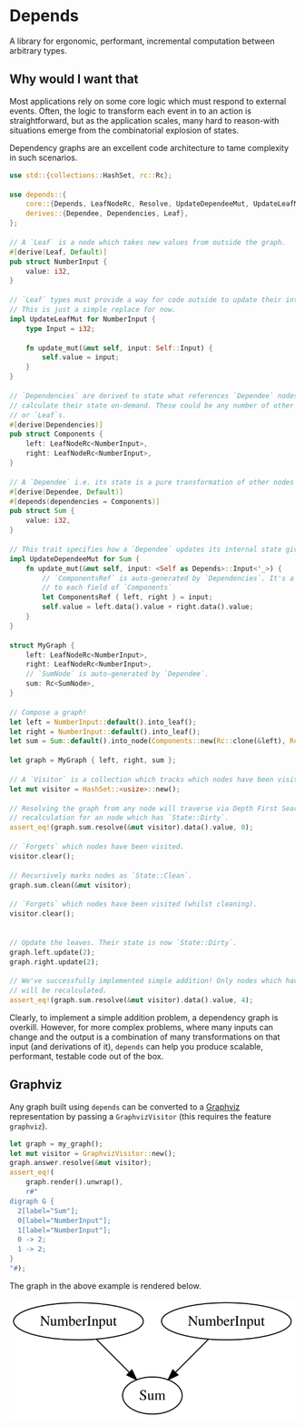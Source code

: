 # Depends

A library for ergonomic, performant, incremental computation between
arbitrary types.

## Why would I want that

Most applications rely on some core logic which must respond to external
events. Often, the logic to transform each event in to an action is
straightforward, but as the application scales, many hard to reason-with
situations emerge from the combinatorial explosion of states.

Dependency graphs are an excellent code architecture to tame complexity in
such scenarios.

``` rust
use std::{collections::HashSet, rc::Rc};

use depends::{
    core::{Depends, LeafNodeRc, Resolve, UpdateDependeeMut, UpdateLeafMut},
    derives::{Dependee, Dependencies, Leaf},
};

// A `Leaf` is a node which takes new values from outside the graph.
#[derive(Leaf, Default)]
pub struct NumberInput {
    value: i32,
}

// `Leaf` types must provide a way for code outside to update their internal state.
// This is just a simple replace for now.
impl UpdateLeafMut for NumberInput {
    type Input = i32;

    fn update_mut(&mut self, input: Self::Input) {
        self.value = input;
    }
}

// `Dependencies` are derived to state what references `Dependee` nodes need to
// calculate their state on-demand. These could be any number of other `Dependee`s
// or `Leaf`s.
#[derive(Dependencies)]
pub struct Components {
    left: LeafNodeRc<NumberInput>,
    right: LeafNodeRc<NumberInput>,
}

// A `Dependee` i.e. its state is a pure transformation of other nodes
#[derive(Dependee, Default)]
#[depends(dependencies = Components)]
pub struct Sum {
    value: i32,
}

// This trait specifies how a `Dependee` updates its internal state given its dependencies.
impl UpdateDependeeMut for Sum {
    fn update_mut(&mut self, input: <Self as Depends>::Input<'_>) {
        // `ComponentsRef` is auto-generated by `Dependencies`. It's a read-reference
        // to each field of `Components`
        let ComponentsRef { left, right } = input;
        self.value = left.data().value + right.data().value;
    }
}

struct MyGraph {
    left: LeafNodeRc<NumberInput>,
    right: LeafNodeRc<NumberInput>,
    // `SumNode` is auto-generated by `Dependee`.
    sum: Rc<SumNode>,
}

// Compose a graph!
let left = NumberInput::default().into_leaf();
let right = NumberInput::default().into_leaf();
let sum = Sum::default().into_node(Components::new(Rc::clone(&left), Rc::clone(&right)));

let graph = MyGraph { left, right, sum };

// A `Visitor` is a collection which tracks which nodes have been visited each run.
let mut visitor = HashSet::<usize>::new();

// Resolving the graph from any node will traverse via Depth First Search, prompting
// recalculation for an node which has `State::Dirty`.
assert_eq!(graph.sum.resolve(&mut visitor).data().value, 0);

// `Forgets` which nodes have been visited.
visitor.clear();

// Recursively marks nodes as `State::Clean`.
graph.sum.clean(&mut visitor);

// `Forgets` which nodes have been visited (whilst cleaning).
visitor.clear();


// Update the leaves. Their state is now `State::Dirty`.
graph.left.update(2);
graph.right.update(2);

// We've successfully implemented simple addition! Only nodes which have dirty parents
// will be recalculated.
assert_eq!(graph.sum.resolve(&mut visitor).data().value, 4);
```

Clearly, to implement a simple addition problem, a dependency graph is
overkill. However, for more complex problems, where many inputs can change
and the output is a combination of many transformations on that input (and
derivations of it), `depends` can help you produce scalable, performant,
testable code out of the box.


## Graphviz

Any graph built using `depends` can be converted to a [Graphviz](https://graphviz.org/) representation
by passing a `GraphvizVisitor` (this requires the feature `graphviz`).

``` rust 
let graph = my_graph();
let mut visitor = GraphvizVisitor::new();
graph.answer.resolve(&mut visitor);
assert_eq!(
    graph.render().unwrap(),
    r#"
digraph G {
  2[label="Sum"];
  0[label="NumberInput"];
  1[label="NumberInput"];
  0 -> 2;
  1 -> 2;
}
"#);
```

The graph in the above example is rendered below.

![Alt text](./sum.svg)
